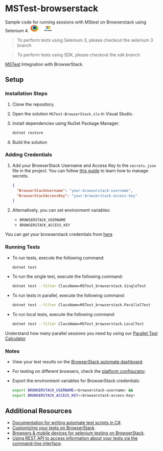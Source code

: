 # MSTest-browserstack
Sample code for running sessions with MStest on Browserstack using Selenium 4. <img src="assets/browserstack.png" width=30 height=25> <img src="assets/MSTest.png" width=50 height=25> 

> To perform tests using Selenium 3, please checkout the selenium 3 branch

> To perform tests using SDK, please checkout the sdk branch

[MSTest](https://docs.microsoft.com/en-us/dotnet/core/testing/unit-testing-with-mstest) Integration with BrowserStack.

## Setup

### Installation Steps

1. Clone the repository.
2. Open the solution `MSTest-BrowserStack.sln` in Visual Studio.
3. Install dependencies using NuGet Package Manager:
   
    ```bash
    dotnet restore
    ```
4. Build the solution

### Adding Credentials

1. Add your BrowserStack Username and Access Key to the `secrets.json` file in the project. You can follow [this guide](https://learn.microsoft.com/en-us/aspnet/core/security/app-secrets?view=aspnetcore-8.0&tabs=windows#read-the-secret-via-the-configuration-api) to learn how to manage secrets.
   
    ```json
    {
      "BrowserStackUsername": "your-browserstack-username",
      "BrowserStackAccessKey": "your-browserstack-access-key"
    }
    ```

2. Alternatively, you can set environment variables:
    - `BROWSERSTACK_USERNAME`
    - `BROWSERSTACK_ACCESS_KEY`

You can get your browserstack credentials from [here](https://www.browserstack.com/accounts/profile/details)

### Running Tests

- To run tests, execute the following command:
    ```bash
    dotnet test
    ```

- To run the single test, execute the following command:
    ```bash
    dotnet test --filter ClassName=MSTest_browserstack.SingleTest
    ```

- To run tests in parallel, execute the following command:
    ```bash
    dotnet test --filter ClassName=MSTest_browserstack.ParallelTest
    ```

- To run local tests, execute the following command:
    ```bash
    dotnet test --filter ClassName=MSTest_browserstack.LocalTest
    ```

Understand how many parallel sessions you need by using our [Parallel Test Calculator](https://www.browserstack.com/automate/parallel-calculator?ref=github)

### Notes

* View your test results on the [BrowserStack automate dashboard](https://www.browserstack.com/automate).
* For testing on different browsers, check the [platform configurator](https://www.browserstack.com/automate/c-sharp#setting-os-and-browser).
* Export the environment variables for BrowserStack credentials:

    ```bash
    export BROWSERSTACK_USERNAME=<browserstack-username> &&
    export BROWSERSTACK_ACCESS_KEY=<browserstack-access-key>
    ```

## Additional Resources

* [Documentation for writing automate test scripts in C#](https://www.browserstack.com/automate/c-sharp).
* [Customizing your tests on BrowserStack](https://www.browserstack.com/automate/capabilities).
* [Browsers & mobile devices for selenium testing on BrowserStack](https://www.browserstack.com/list-of-browsers-and-platforms?product=automate).
* [Using REST API to access information about your tests via the command-line interface](https://www.browserstack.com/automate/rest-api).
